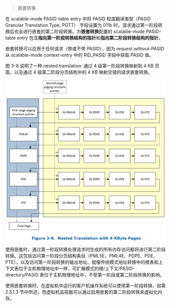 
> 嵌套转换

在 scalable-mode PASID-table entry 中将 PASID 粒度翻译类型（PASID Granular Translation Type, PGTT） 字段设置为 011b 时，请求通过第一阶段转换后也会进行嵌套的第二阶段转换。为**嵌套转换**配置的 scalable-mode PASID-table entry 包含**指向第一阶段转换结构的指针**和**指向第二阶段转换结构的指针**。

嵌套转换可以应用于任何请求（带或不带 PASID），因为 request without-PASID 从 scalable-mode context-entry 中的 RID_PASID 字段中获取 PASID 值。

图 3-8 说明了一种 nested translation: 通过 4 级第一阶段转换映射到 4 KB 页面，以及通过 4 级第二阶段分页结构中的 4 KB 映射交错的请求嵌套转换。

![2022-11-26-23-46-59.png](./images/2022-11-26-23-46-59.png)

使用嵌套时，通过第一阶段转换处理请求时生成的所有内存访问都将进行第二阶段转换。这包括访问第一阶段分页结构条目（PML5E、PML4E、PDPE、PDE、PTE），以及访问第一阶段转换的输出地址。就像传统模式地址转换中的根表和上下文表位于主机物理地址中一样，可扩展模式的根/上下文/PASID-directory/PASID 表位于主机物理地址中，不受第一阶段或第二阶段转换的影响。 

使用嵌套转换时，在虚拟机中运行的客户机操作系统可以使用第一阶段转换，如第 2.5.1.3 节中所述，而虚拟机监视器可以通过启用嵌套的第二阶段转换来虚拟化内存。